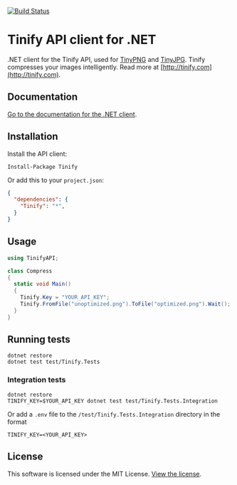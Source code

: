 [<img src="https://ci.appveyor.com/api/projects/status/9g8hc7572vfaf9am/branch/master?svg=true" alt="Build Status">](https://ci.appveyor.com/project/Tinify/tinify-net)

# Tinify API client for .NET

.NET client for the Tinify API, used for [TinyPNG](https://tinypng.com) and [TinyJPG](https://tinyjpg.com). Tinify compresses your images intelligently. Read more at [http://tinify.com](http://tinify.com).

## Documentation

[Go to the documentation for the .NET client](https://tinypng.com/developers/reference/dotnet).

## Installation

Install the API client:

```
Install-Package Tinify
```

Or add this to your `project.json`:

```json
{
  "dependencies": {
    "Tinify": "*",
  }
}
```

## Usage

```csharp
using TinifyAPI;

class Compress
{
  static void Main()
  {
    Tinify.Key = "YOUR_API_KEY";
    Tinify.FromFile("unoptimized.png").ToFile("optimized.png").Wait();
  }
}
```

## Running tests

```
dotnet restore
dotnet test test/Tinify.Tests
```

### Integration tests

```
dotnet restore
TINIFY_KEY=$YOUR_API_KEY dotnet test test/Tinify.Tests.Integration
```
Or add a `.env` file to the `/test/Tinify.Tests.Integration` directory in the format
```
TINIFY_KEY=<YOUR_API_KEY>
```

## License

This software is licensed under the MIT License. [View the license](LICENSE).
